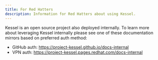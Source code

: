 ```yaml
---
title: For Red Hatters
description: Information for Red Hatters about using Kessel.
---
```


Kessel is an open source project also deployed internally. To learn more about leveraging Kessel
internally please see one of these documentation mirrors based on preferred auth method:

- GitHub auth: https://project-kessel.github.io/docs-internal
- VPN auth: https://project-kessel.pages.redhat.com/docs-internal

